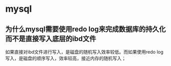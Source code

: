 # mysql
## 为什么mysql需要使用redo log来完成数据库的持久化而不是直接写入底层的ibd文件
如果直接对ibd文件进行写入，是磁盘的随机写入效率较低。而如果使用redo log写入，是磁盘的顺序写入，效率较高，接近内存的随机写入；